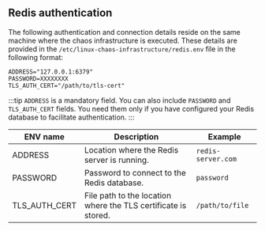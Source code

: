 ## Redis authentication
The following authentication and connection details reside on the same machine where the chaos infrastructure is executed. These details are provided in the `/etc/linux-chaos-infrastructure/redis.env` file in the following format:

```
ADDRESS="127.0.0.1:6379"
PASSWORD=XXXXXXXX
TLS_AUTH_CERT="/path/to/tls-cert"
```

:::tip
`ADDRESS` is a mandatory field. You can also include `PASSWORD` and `TLS_AUTH_CERT` fields. You need them only if you have configured your Redis database to facilitate authentication.
:::


| **ENV name**  | **Description**                                                | **Example**        |
|---------------|----------------------------------------------------------------|--------------------|
| ADDRESS       | Location where the Redis server is running.                    | `redis-server.com` |
| PASSWORD      | Password to connect to the Redis database.                     | `password`         |
| TLS_AUTH_CERT | File path to the location where the TLS certificate is stored. | `/path/to/file`    |
